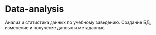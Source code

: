 # Data-analysis
Анализ и статистика данных по учебному заведению. Создание БД, изменение и получение данных и метаданные.
